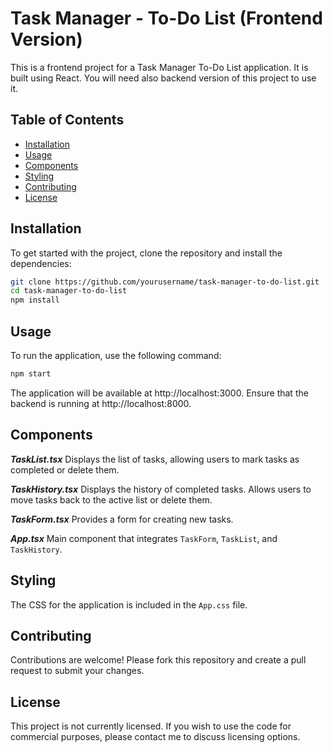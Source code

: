 # Task Manager - To-Do List (Frontend Version)

This is a frontend project for a Task Manager To-Do List application. It is built using React. You will need also backend version of this project to use it. 

## Table of Contents
- [Installation](#installation)
- [Usage](#usage)
- [Components](#components)
- [Styling](#styling)
- [Contributing](#contributing)
- [License](#license)

## Installation

To get started with the project, clone the repository and install the dependencies:

```bash
git clone https://github.com/yourusername/task-manager-to-do-list.git
cd task-manager-to-do-list
npm install
```

## Usage

To run the application, use the following command:

```bash
npm start
```

The application will be available at http://localhost:3000.
Ensure that the backend is running at http://localhost:8000.

## Components

***TaskList.tsx***
Displays the list of tasks, allowing users to mark tasks as completed or delete them.

***TaskHistory.tsx***
Displays the history of completed tasks. Allows users to move tasks back to the active list or delete them.

***TaskForm.tsx***
Provides a form for creating new tasks.

***App.tsx***
Main component that integrates `TaskForm`, `TaskList`, and `TaskHistory`.

## Styling

The CSS for the application is included in the `App.css` file.

## Contributing

Contributions are welcome! Please fork this repository and create a pull request to submit your changes.

## License 

This project is not currently licensed. If you wish to use the code for commercial purposes, please contact me to discuss licensing options.
